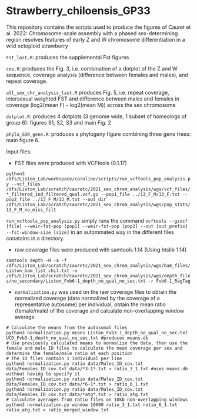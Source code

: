 # Strawberry_chiloensis_GP33

This repository contains the scripts used to produce the figures of Cauret et al. 2022: Chromosome-scale assembly with a phased sex-determining region resolves features of early Z and W chromosome differentiation in a wild octoploid strawberry

`Fst_last.R`: produces the supplemental Fst figures

`cov.R`: produces the Fig. 3, i.e. combination of a dotplot of the Z and W sequence, coverage analysis (difference between females and males), and repeat coverage.

`all_sex_chr_analysis_last.R` produces Fig. 5, i.e. repeat coverage, intersexual weighted FST and difference between males and females in coverage (log2(mean F) - log2(mean M)) across the sex chromosome

`dotplot.R`: produces 4 dotplots (3 genome wide, 1 subset of homeologs of group 6): figures S1, S2, S3 and main Fig. 2 

`phylo_SDR_gene.R`: produces a phylogeny figure combining three gene trees: main figure 6. 

Input files:

- FST files were produced with VCFtools (0.1.17) 

```python3 /dfs/Liston_Lab/workspace/caroline/scripts/run_vcftools_pop_analysis.py --vcf_files /dfs/Liston_Lab/scratch/cauretc/2021_sex_chrom_analysis/wgs/vcf_files/*_filtered_ind_filtered_qual.vcf.gz --pop1_file ../13_F_M/13_F.txt --pop2_file ../13_F_M/13_M.txt --out_dir /dfs/Liston_Lab/scratch/cauretc/2021_sex_chrom_analysis/wgs/pop_stats/13_F_M_no_miss_filt```

`run_vcftools_pop_analysis.py` simply runs the command `vcftools --gzvcf [file] --weir-fst-pop [pop1] --weir-fst-pop [pop2] --out [out_prefix] --fst-window-size [size]` in an autommated way in the different files conatains in a directory. 

- raw coverage files were produced with samtools 1.14 (Using htslib 1.14)

```samtools depth -H -a -f /dfs/Liston_Lab/scratch/cauretc/2021_sex_chrom_analysis/wgs/bam_files/Liston_bam_list_chil.txt -o /dfs/Liston_Lab/scratch/cauretc/2021_sex_chrom_analysis/wgs/depth_files/no_secondary/Liston_Fvb6-1_depth_no_qual_no_sec.txt -r Fvb6-1_RagTag```

- `normalization.py` was used on the raw coverage files to obtain the normalized coverage (data normalized by the coverage of a representative autosome) per individual, obtain the mean ratio (female/male) of the coverage and calculate non-overlapping window average
```
# Calculate the means from the autosomal files
python3 normalization.py means Liston_Fvb3-1_depth_no_qual_no_sec.txt UCD_Fvb3-1_depth_no_qual_no_sec.txt #produces means.db
# Use previously calculated means to normalize the data, then use the female and male ID files to calculate the mean coverage per sex and determine the female/male ratio at each position
# The ID files contain 1 individual per line
python3 normalization.py ratio data/Males_ID_cov.txt data/Females_ID_cov.txt data/*3-1*.txt > ratio_3_1.txt #uses means.db without having to specify it
python3 normalization.py ratio data/Males_ID_cov.txt data/Females_ID_cov.txt data/*6-1*.txt > ratio_6_1.txt
python3 normalization.py ratio data/Males_ID_cov.txt data/Females_ID_cov.txt data/*atg*.txt > ratio_atg.txt
# Calculate averages from ratio files on 10kb non-overlapping windows
python3 normalization.py window 10000 ratio_3_1.txt ratio_6_1.txt ratio_atg.txt > ratio_merged_window.txt
```
